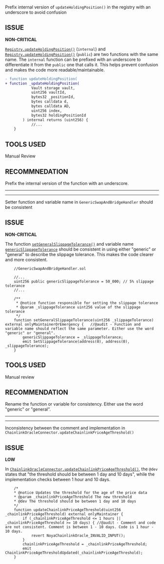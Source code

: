 Prefix internal version of `updateHoldingPosition()` in the registry with an underscore to avoid confusion

## ISSUE
**NON-CRITICAL**

 [`Registry.updateHoldingPosition()`](https://github.com/code-423n4/2024-04-noya/blob/9c79b332eff82011dcfa1e8fd51bad805159d758/contracts/accountingManager/Registry.sol#L283-L326) (`internal`) and [`Registry.updateHoldingPosition()`](https://github.com/code-423n4/2024-04-noya/blob/9c79b332eff82011dcfa1e8fd51bad805159d758/contracts/accountingManager/Registry.sol#L328-L366) (`public`) are two functions with the same name. The `internal` function can be prefixed with an underscore to differentiate it from the `public` one that calls it. This helps prevent confusion and makes the code more readable/maintainable.

```diff
- function updateHoldingPosition(
+ function _updateHoldingPosition(
            Vault storage vault,
            uint256 vaultId,
            bytes32 _positionId,
            bytes calldata d,
            bytes calldata AD,
            uint256 index,
            bytes32 holdingPositionId
        ) internal returns (uint256) {
            //...
    }
```

## TOOLS USED

Manual Review

## RECOMMNEDATION

Prefix the internal version of the function with an underscore.


---
---


Setter function and variable name in `GenericSwapAndBridgeHandler` should be consistent

## ISSUE
**NON-CRITICAL**

The function [`setGeneralSlippageTolerance()`](https://github.com/code-423n4/2024-04-noya/blob/9c79b332eff82011dcfa1e8fd51bad805159d758/contracts/helpers/SwapHandler/GenericSwapAndBridgeHandler.sol#L53) and variable name  [`genericSlippageTolerance`](https://github.com/code-423n4/2024-04-noya/blob/9c79b332eff82011dcfa1e8fd51bad805159d758/contracts/helpers/SwapHandler/GenericSwapAndBridgeHandler.sol#L16) should be consistent in using either "generic" or "general" to describe the slippage tolerance. This makes the code clearer and more consistent.

```solidity
    //GenericSwapAndBridgeHandler.sol

    //...
    uint256 public genericSlippageTolerance = 50_000; // 5% slippage tolerance
    //...

    /**
     * @notice function responsible for setting the slippage tolerance
     * @param _slippageTolerance uint256 value of the slippage tolerance
     */
    function setGeneralSlippageTolerance(uint256 _slippageTolerance) external onlyMaintainerOrEmergency {   //@audit - Function and variable name should reflect the same parameter. Either use the word "generic" or "general".
        genericSlippageTolerance = _slippageTolerance;
        emit SetSlippageTolerance(address(0), address(0), _slippageTolerance);
    }

```

## TOOLS USED

Manual review

## RECOMMENDATION

Rename the function or variable for consistency. Either use the word "generic" or "general".


---
---


Inconsistency between the comment and implementation in `ChainlinkOracleConnector.updateChainlinkPriceAgeThreshold()`

## ISSUE

**LOW**

In [`ChainlinkOracleConnector.updateChainlinkPriceAgeThreshold()`](https://github.com/code-423n4/2024-04-noya/blob/9c79b332eff82011dcfa1e8fd51bad805159d758/contracts/helpers/valueOracle/oracles/ChainlinkOracleConnector.sol#L51), the `@dev` states that "the threshold should be between 1 day and 10 days", while the implementation checks between 1 hour and 10 days.

```solidity
    /*
    * @notice Updates the threshold for the age of the price data
    * @param _chainlinkPriceAgeThreshold The new threshold
    * @dev The threshold should be between 1 day and 10 days
    */
    function updateChainlinkPriceAgeThreshold(uint256 _chainlinkPriceAgeThreshold) external onlyMaintainer {
        if (_chainlinkPriceAgeThreshold <= 1 hours || _chainlinkPriceAgeThreshold >= 10 days) { //@audit - Comment and code are not consistent. Comment is between 1 - 10 days. Code is 1 hour - 10 days.
            revert NoyaChainlinkOracle_INVALID_INPUT();
        }
        chainlinkPriceAgeThreshold = _chainlinkPriceAgeThreshold;
        emit ChainlinkPriceAgeThresholdUpdated(_chainlinkPriceAgeThreshold);
    }


```